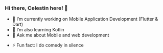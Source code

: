 ### Hi there, Celestin here! 👋

<!--
**niyoceles/niyoceles** is a ✨ _special_ ✨ repository because its `README.md` (this file) appears on your GitHub profile.
-->

- 🔭 I’m currently working on Mobile Application Development (Flutter & Dart)
- 🌱 I’m also learning Kotlin
- 💬 Ask me about Mobile and web development
<!-- - 📫 How to reach me: Check out on [my Portifolio](https://niyonsaba.com/) -->
- ⚡ Fun fact: I do comedy in silence

